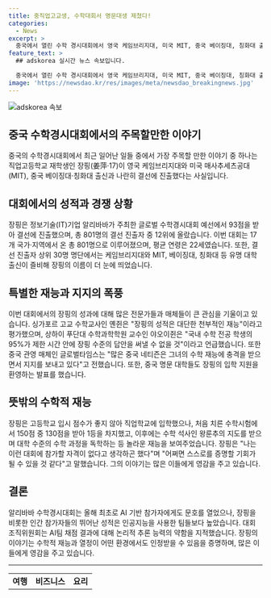```yaml
---
title: 중직업고교생, 수학대회서 명문대생 제쳤다!
categories:
  - News
excerpt: >
  중국에서 열린 수학 경시대회에서 영국 케임브리지대, 미국 MIT, 중국 베이징대, 칭화대 출신 학생과 함께 결선에 진출한 중국 롄수이전문학교 학생 장핑(17)이 화제다. 장핑은 고등학교 점수가 좋지 않아 직업학교에 입학했지만, 수학 재능을 인정받아 결선에 진출했으며, 교사와 교수들의 칭찬을 받았다. 중국 명문 대학들도 장핑의 입학을 환영하고, 장핑은 이번 대회를 통해 자신을 증명할 수 있는 기회라고 말했다. AI 기반 참가자들은 결선에 진출하지 못했고, 대회 조직위는 AI팀의 능력을 지적했다.
feature_text: >
  ## adskorea 실시간 뉴스 속보입니다.

  중국에서 열린 수학 경시대회에서 영국 케임브리지대, 미국 MIT, 중국 베이징대, 칭화대 출신 학생과 함께 결선에 진출한 중국 롄수이전문학교 학생 장핑(17)이 화제다. 장핑은 고등학교 점수가 좋지 않아 직업학교에 입학했지만, 수학 재능을 인정받아 결선에 진출했으며, 교사와 교수들의 칭찬을 받았다. 중국 명문 대학들도 장핑의 입학을 환영하고, 장핑은 이번 대회를 통해 자신을 증명할 수 있는 기회라고 말했다. AI 기반 참가자들은 결선에 진출하지 못했고, 대회 조직위는 AI팀의 능력을 지적했다.
image: 'https://newsdao.kr/res/images/meta/newsdao_breakingnews.jpg'
---
```


<p><img src="https://newsdao.kr/res/images/meta/newsdao_breakingnews.jpg" alt="adskorea 속보" /></p>

<h2 data-ke-size="size26">중국 수학경시대회에서의 주목할만한 이야기</h2>

<p data-ke-size="size16">중국의 수학경시대회에서 최근 일어난 일들 중에서 가장 주목할 만한 이야기 중 하나는 직업고등학교 재학생인 장핑(姜萍·17)이 영국 케임브리지대와 미국 매사추세츠공대(MIT), 중국 베이징대·칭화대 출신과 나란히 결선에 진출했다는 사실입니다.</p>

<h2 data-ke-size="size26">대회에서의 성적과 경쟁 상황</h2>

<p data-ke-size="size16">장핑은 정보기술(IT)기업 알리바바가 주최한 글로벌 수학경시대회 예선에서 93점을 받아 결선에 진출했으며, 총 801명의 결선 진출자 중 12위에 올랐습니다. 이번 대회는 17개 국가·지역에서 온 총 801명으로 이루어졌으며, 평균 연령은 22세였습니다. 또한, 결선 진출자 상위 30명 명단에서는 케임브리지대와 MIT, 베이징대, 칭화대 등 유명 대학 출신이 즐비해 장핑의 이름이 더 눈에 띄었습니다.</p>

<h2 data-ke-size="size26">특별한 재능과 지지의 폭풍</h2>

<p data-ke-size="size16">이번 대회에서의 장핑의 성과에 대해 많은 전문가들과 매체들이 큰 관심을 기울이고 있습니다. 싱가포르 고교 수학교사인 옌쥔은 "장핑의 성적은 대단한 천부적인 재능"이라고 평가했으며, 상하이 푸단대 수학과학학원 교수인 야오이쥔은 "국내 수학 전공 학생의 95%가 제한 시간 안에 장핑 수준의 답안을 써낼 수 없을 것"이라고 언급했습니다. 또한 중국 관영 매체인 글로벌타임스는 "많은 중국 네티즌은 그녀의 수학 재능에 충격을 받으면서 지지를 보내고 있다"고 전했습니다. 또한, 중국 명문 대학들도 장핑의 입학 지원을 환영하는 발표를 했습니다.</p>

<h2 data-ke-size="size26">뜻밖의 수학적 재능</h2>

<p data-ke-size="size16">장핑은 고등학교 입시 점수가 좋지 않아 직업학교에 입학했으나, 처음 치른 수학시험에서 150점 중 130점을 받아 1등을 차지했고, 이후에는 수학 석사인 왕룬추의 지도를 받으며 대학 수준의 수학 과정을 독학하는 등 놀라운 재능을 보여주었습니다. 장핑은 "나는 이런 대회에 참가할 자격이 없다고 생각하곤 했다"며 "어쩌면 스스로를 증명할 기회가 될 수 있을 것 같다"고 말했습니다. 그의 이야기는 많은 이들에게 영감을 주고 있습니다.</p>

<h2 data-ke-size="size26">결론</h2>

<p data-ke-size="size16">알리바바 수학경시대회는 올해 최초로 AI 기반 참가자에게도 문호를 열었으나, 장핑을 비롯한 인간 참가자들의 뛰어난 성적은 인공지능을 사용한 팀들보다 높았습니다. 대회 조직위원회는 AI팀 채점 결과에 대해 논리적 추론 능력의 약함을 지적했습니다. 장핑의 이야기는 수학적 재능과 열정이 어떤 환경에서도 인정받을 수 있음을 증명하며, 많은 이들에게 영감을 주고 있습니다.</p>

<hr>

<table>
    <tr>
        <td style="text-align: center; height: 17px;"><b>여행</b></td>
        <td style="text-align: center; height: 17px;"><b>비즈니스</b></td>
        <td style="text-align: center; height: 17px;"><b>요리</b></td>
    </tr>
</table>

<p data-ke-size="size16">&nbsp;</p>

